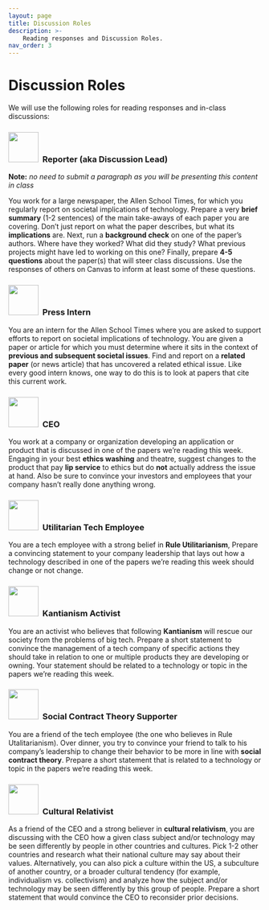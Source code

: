 ```yaml
---
layout: page
title: Discussion Roles
description: >-
    Reading responses and Discussion Roles.
nav_order: 3
---
```



# Discussion Roles


We will use the following roles for reading responses and in-class discussions: 


### <img src="{{ site.baseurl }}/assets/images/reporter.jpg" width="60" height="60" alt="">&nbsp;&nbsp;Reporter (aka Discussion Lead) 


<!-- <img src="assets/images/reporter.jpg" alt="hi" class="inline"/> -->

**Note:** *no need to submit a paragraph as you will be presenting this content in class*

You work for a large newspaper, the Allen School Times, for which you regularly report on societal implications of technology. Prepare a very **brief summary** (1-2 sentences) of the main take-aways of each paper you are covering. Don’t just report on what the paper describes, but what its **implications** are. Next, run a **background check** on one of the paper’s authors. Where have they worked? What did they study? What previous projects might have led to working on this one? Finally, prepare **4-5 questions** about the paper(s) that will steer class discussions. Use the responses of others on Canvas to inform at least some of these questions. 

### <img src="{{ site.baseurl }}/assets/images/writing_hand.jpg" width="60" height="60" alt="">&nbsp;&nbsp;Press Intern

You are an intern for the Allen School Times where you are asked to support efforts to report on societal implications of technology. You are given a paper or article for which you must determine where it sits in the context of **previous and subsequent societal issues**. Find and report on a **related paper** (or news article) that has uncovered a related ethical issue. Like every good intern knows, one way to do this is to look at papers that cite this current work.

### <img src="{{ site.baseurl }}/assets/images/ceo.jpg" width="60" height="60" alt="">&nbsp;&nbsp;CEO

You work at a company or organization developing an application or product that is discussed in one of the papers we’re reading this week. Engaging in your best **ethics washing** and theatre, suggest changes to the product that pay **lip service** to ethics but do **not** actually address the issue at hand. Also be sure to convince your investors and employees that your company hasn’t really done anything wrong. 

### <img src="{{ site.baseurl }}/assets/images/intern.jpg" width="60" height="60" alt="">&nbsp;&nbsp;Utilitarian Tech Employee

You are a tech employee with a strong belief in **Rule Utilitarianism**, Prepare a convincing statement to your company leadership that lays out how a technology described in one of the papers we’re reading this week should change or not change. 

### <img src="{{ site.baseurl }}/assets/images/kant.jpg" width="60" height="60" alt="">&nbsp;&nbsp;Kantianism Activist

You are an activist who believes that following **Kantianism** will rescue our society from the problems of big tech. Prepare a short statement to convince the management of a tech company of specific actions they should take in relation to one or multiple products they are developing or owning. Your statement should be related to a technology or topic in the papers we’re reading this week.   

### <img src="{{ site.baseurl }}/assets/images/contract.jpg" width="60" height="60" alt="">&nbsp;&nbsp;Social Contract Theory Supporter

You are a friend of the tech employee (the one who believes in Rule Utalitarianism). Over dinner, you try to convince your friend to talk to his company’s leadership to change their behavior to be more in line with **social contract theory**. Prepare a short statement that is related to a technology or topic in the papers we’re reading this week. 

### <img src="{{ site.baseurl }}/assets/images/world.jpg" width="60" height="60" alt="">&nbsp;&nbsp;Cultural Relativist

As a friend of the CEO and a strong believer in **cultural relativism**, you are discussing with the CEO how a given class subject and/or technology may be seen differently by people in other countries and cultures. Pick 1-2 other countries and research what their national culture may say about their values. Alternatively, you can also pick a culture within the US, a subculture of another country, or a broader cultural tendency (for example, individualism vs. collectivism) and analyze how the subject and/or technology may be seen differently by this group of people. Prepare a short statement that would convince the CEO to reconsider prior decisions.

